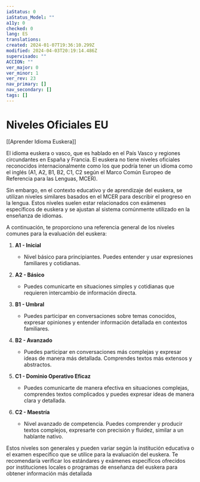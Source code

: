 ```yaml
---
iaStatus: 0
iaStatus_Model: ""
a11y: 0
checked: 0
lang: ES
translations: 
created: 2024-01-07T19:36:10.299Z
modified: 2024-04-03T20:19:14.486Z
supervisado: ""
ACCION: ""
ver_major: 0
ver_minor: 1
ver_rev: 23
nav_primary: []
nav_secondary: []
tags: []
---
```

# Niveles Oficiales EU

[[Aprender Idioma Euskera]]

El idioma euskera o vasco, que es hablado en el País Vasco y regiones circundantes en España y Francia. El euskera no tiene niveles oficiales reconocidos internacionalmente como los que podría tener un idioma como el inglés (A1, A2, B1, B2, C1, C2 según el Marco Común Europeo de Referencia para las Lenguas, MCER).

Sin embargo, en el contexto educativo y de aprendizaje del euskera, se utilizan niveles similares basados en el MCER para describir el progreso en la lengua. Estos niveles suelen estar relacionados con exámenes específicos de euskera y se ajustan al sistema comúnmente utilizado en la enseñanza de idiomas.

A continuación, te proporciono una referencia general de los niveles comunes para la evaluación del euskera:

1. **A1 - Inicial**
    
    - Nivel básico para principiantes. Puedes entender y usar expresiones familiares y cotidianas.
2. **A2 - Básico**
    
    - Puedes comunicarte en situaciones simples y cotidianas que requieren intercambio de información directa.
3. **B1 - Umbral**
    
    - Puedes participar en conversaciones sobre temas conocidos, expresar opiniones y entender información detallada en contextos familiares.
4. **B2 - Avanzado**
    
    - Puedes participar en conversaciones más complejas y expresar ideas de manera más detallada. Comprendes textos más extensos y abstractos.
5. **C1 - Dominio Operativo Eficaz**
    
    - Puedes comunicarte de manera efectiva en situaciones complejas, comprendes textos complicados y puedes expresar ideas de manera clara y detallada.
6. **C2 - Maestría**
    
    - Nivel avanzado de competencia. Puedes comprender y producir textos complejos, expresarte con precisión y fluidez, similar a un hablante nativo.

Estos niveles son generales y pueden variar según la institución educativa o el examen específico que se utilice para la evaluación del euskera. Te recomendaría verificar los estándares y exámenes específicos ofrecidos por instituciones locales o programas de enseñanza del euskera para obtener información más detallada